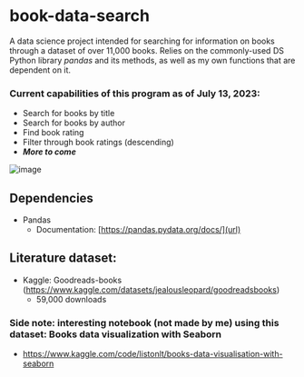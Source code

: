 # book-data-search
A data science project intended for searching for information on books through a dataset of over 11,000 books. Relies on the commonly-used DS Python library _pandas_ and its methods, as well as my own functions that are dependent on it.

### **Current capabilities of this program as of July 13, 2023:**
* Search for books by title
* Search for books by author
* Find book rating
* Filter through book ratings (descending)
* ___More to come___

  

![image](https://github.com/Jusmanov/book-data-search/assets/85308633/5bcd9bb5-0a49-433c-8950-90134c9b5523)



## **Dependencies**

* Pandas
  * Documentation: [https://pandas.pydata.org/docs/](url)


## **Literature dataset:**
* Kaggle: Goodreads-books (https://www.kaggle.com/datasets/jealousleopard/goodreadsbooks)
    * 59,000 downloads
 
### **Side note: interesting notebook (not made by me) using this dataset: Books data visualization with Seaborn**
* https://www.kaggle.com/code/listonlt/books-data-visualisation-with-seaborn

